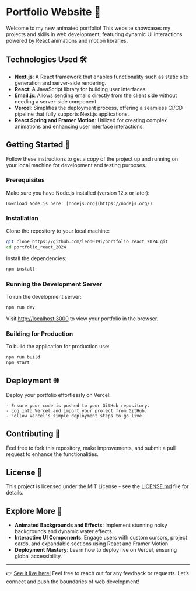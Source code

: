 # Portfolio Website 🚀

Welcome to my new animated portfolio! This website showcases my projects and skills in web development, featuring dynamic UI interactions powered by React animations and motion libraries.

## Technologies Used 🛠️

- **Next.js**: A React framework that enables functionality such as static site generation and server-side rendering.
- **React**: A JavaScript library for building user interfaces.
- **Email.js**: Allows sending emails directly from the client side without needing a server-side component.
- **Vercel**: Simplifies the deployment process, offering a seamless CI/CD pipeline that fully supports Next.js applications.
- **React Spring and Framer Motion**: Utilized for creating complex animations and enhancing user interface interactions.

## Getting Started 🌟

Follow these instructions to get a copy of the project up and running on your local machine for development and testing purposes.

### Prerequisites

Make sure you have Node.js installed (version 12.x or later):

```plaintext
Download Node.js here: [nodejs.org](https://nodejs.org/)
```

### Installation

Clone the repository to your local machine:

```bash
git clone https://github.com/leon019i/portfolio_react_2024.git
cd portfolio_react_2024
```

Install the dependencies:

```bash
npm install
```

### Running the Development Server

To run the development server:

```bash
npm run dev
```

Visit [http://localhost:3000](http://localhost:3000) to view your portfolio in the browser.

### Building for Production

To build the application for production use:

```bash
npm run build
npm start
```

## Deployment 🌐

Deploy your portfolio effortlessly on Vercel:

```plaintext
- Ensure your code is pushed to your GitHub repository.
- Log into Vercel and import your project from GitHub.
- Follow Vercel’s simple deployment steps to go live.
```

## Contributing 🤝

Feel free to fork this repository, make improvements, and submit a pull request to enhance the functionalities.

## License 📄

This project is licensed under the MIT License - see the [LICENSE.md](LICENSE.md) file for details.

## Explore More 🌈

- **Animated Backgrounds and Effects**: Implement stunning noisy backgrounds and dynamic water effects.
- **Interactive UI Components**: Engage users with custom cursors, project cards, and expandable sections using React and Framer Motion.
- **Deployment Mastery**: Learn how to deploy live on Vercel, ensuring global accessibility.

---

👉 [See it live here!](https://your-live-site-url.com) Feel free to reach out for any feedback or requests. Let’s connect and push the boundaries of web development!
